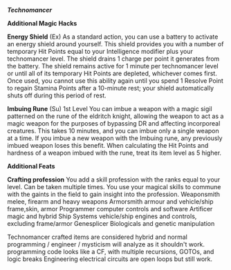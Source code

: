 ***Technomancer***

**Additional Magic Hacks**


**Energy Shield** (Ex)
As a standard action, you can use a battery to activate
an energy shield around yourself.  This shield provides
you with a number of temporary Hit Points equal to your
Intelligence modifier plus your technomancer level. The shield drains
1 charge per point it generates from the battery. The shield
remains active for 1 minute per technomancer level or until all of
its temporary Hit Points are depleted, whichever comes first.
Once used, you cannot use this ability again until you spend 1
Resolve Point to regain Stamina Points after a 10-minute rest;
your shield automatically shuts off during this period of rest.

**Imbuing Rune** (Su) 1st Level
You can imbue a weapon with a magic sigil patterned on the rune of
the eldritch knight, allowing the weapon to act as a magic
weapon for the purposes of bypassing DR and affecting
incorporeal creatures. This takes 10 minutes, and you can
imbue only a single weapon at a time. If you imbue a new
weapon with the Imbuing rune, any previously
imbued weapon loses this benefit. When calculating the Hit
Points and hardness of a weapon imbued with the rune, treat its item level as 5 higher.


**Additional Feats**

**Crafting profession**
You add a skill profession with the ranks equal to your level.  Can be taken multiple times.
You use your magical skills to commune with the gaints in the field to gain insight into the profession.
Weaponsmith	melee, firearm and heavy weapons
		Armorsmith		armour and vehicle/ship frame,skin, armor
		Programmer		computer controls and software
		Artificer		magic and hybrid
		Ship Systems	vehicle/ship engines and controls, excluding frame/armor
		Genesplicer     Biologicals and genetic manipulation 

Technomancer crafted items are considered hybrid and normal programming / engineer / mysticism will analyze as it shouldn't work.
programming code looks like a CF, with multiple recursions, GOTOs, and logic breaks
Engineering electrical circuits are open loops but still work.
